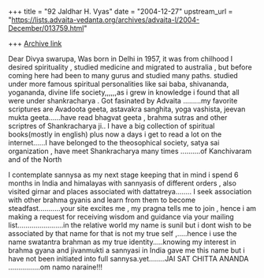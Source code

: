 +++
title = "92 Jaldhar H. Vyas"
date = "2004-12-27"
upstream_url = "https://lists.advaita-vedanta.org/archives/advaita-l/2004-December/013759.html"

+++
[Archive link](https://lists.advaita-vedanta.org/archives/advaita-l/2004-December/013759.html)

Dear Divya swarupa, Was born in Delhi in 1957, it was from chilhood I
desired spirituality , studied medicine and migrated to australia , but
before coming here had been to many gurus and studied many paths. studied
under more famous spiritual personalities like sai baba, shivananda,
yogananda, divine life society,,,,,,as i grew in knowledge i found that
all were under shankracharya . Got fasinated by Advaita .........my
favorite scriptures are Avadoota geeta, astavakra sanghita, yoga vashista,
jeevan mukta geeta......have read bhagvat geeta , brahma sutras and other
scriptres of Shankracharya ji.. I have a big collection of spiritual
books(mostly in english) plus now a days i get to read a lot on the
internet......I have belonged to the theosophical society, satya sai
organization , have meet Shankracharya many times ..........of Kanchivaram
and of the North

I contemplate sannysa as my next stage keeping that in mind i spend 6
months in India and himalayas with sannyasis of different orders , also
visited girnar and places associated with dattatreya........
 I seek association with other brahma gyanis and learn from them to become
 steadfast...........your site excites me , my pragna tells me to join ,
 hence i am making a request for receiving wisdom and guidance via your
 mailing list.......................in the relative world my name is sunil
 but i dont wish to be associated by that name for that is not my true
 self ,.....hence i use the name swatantra brahman as my true
 identity.....knowing my interest in brahma gyana and jivanmukti a
 sannyasi in India gave me this name but i have not been initiated into
 full sannysa.yet........JAI SAT CHITTA ANANDA ................om namo
 naraine!!!

